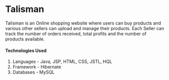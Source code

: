 # Talisman

Talisman is an Online shopping website where users can buy products and various other sellers can upload 
and manage their products.
Each Seller can track the number of orders received, total profits and the number of products available.

#### Technologies Used
1. Languages - Java, JSP, HTML, CSS, JSTL, HQL
2. Framework - Hibernate
3. Databases - MySQL
